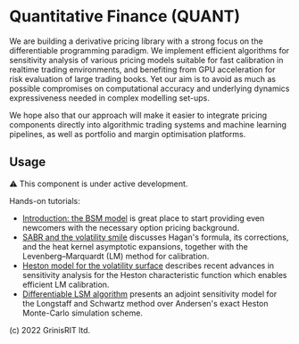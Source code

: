 # Quantitative Finance (QUANT)

We are building a derivative pricing library with a strong focus
on the differentiable programming paradigm. We implement efficient 
algorithms for sensitivity analysis of various pricing models 
suitable for fast calibration in realtime trading environments,
and benefiting from GPU acceleration for risk evaluation of large 
trading books. Yet our aim is to avoid as much as possible compromises 
on computational accuracy and underlying dynamics expressiveness needed
in complex modelling set-ups.  

We hope also that our approach will make it easier to integrate pricing 
components directly into algorithmic trading systems and machine learning 
pipelines, as well as portfolio and margin optimisation platforms.

## Usage

:warning: This component is under active development.

Hands-on tutorials:

* [Introduction: the BSM model](bsm.ipynb) is great place to start 
providing even newcomers with the necessary option pricing background.
* [SABR and the volatility smile](sabr.ipynb) discusses 
Hagan's formula, its corrections, and the heat kernel asymptotic expansions, 
together with the Levenberg–Marquardt (LM) method for calibration.
* [Heston model for the volatility surface](heston.ipynb) describes recent 
advances in sensitivity analysis for the Heston characteristic function 
which enables efficient LM calibration.
* [Differentiable LSM algorithm](lsm.ipynb) presents an adjoint sensitivity
model for the Longstaff and Schwartz method over 
Andersen's exact Heston Monte-Carlo simulation scheme.
 

(c) 2022 GrinisRIT ltd.
